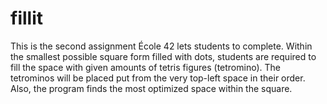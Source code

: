 # fillit
This is the second assignment École 42 lets students to complete. Within the smallest possible square form filled with dots, students are required to fill the space with given amounts of tetris figures (tetromino). The tetrominos will be placed put from the very top-left space in their order. Also, the program finds the most optimized space within the square.
